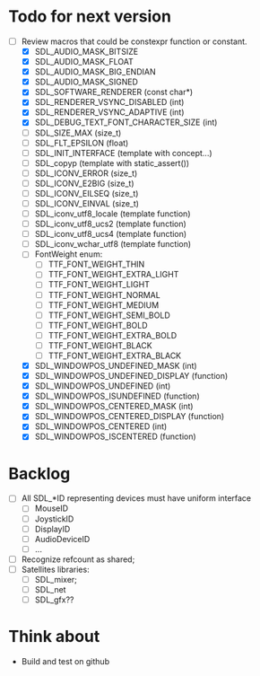 Todo for next version
====================

- [ ] Review macros that could be constexpr function or constant.
  - [x] SDL_AUDIO_MASK_BITSIZE
  - [x] SDL_AUDIO_MASK_FLOAT
  - [x] SDL_AUDIO_MASK_BIG_ENDIAN
  - [x] SDL_AUDIO_MASK_SIGNED
  - [x] SDL_SOFTWARE_RENDERER (const char*)
  - [x] SDL_RENDERER_VSYNC_DISABLED (int)
  - [x] SDL_RENDERER_VSYNC_ADAPTIVE (int)
  - [x] SDL_DEBUG_TEXT_FONT_CHARACTER_SIZE (int)
  - [ ] SDL_SIZE_MAX (size_t)
  - [ ] SDL_FLT_EPSILON (float)
  - [ ] SDL_INIT_INTERFACE (template with concept...)
  - [ ] SDL_copyp (template with static_assert())
  - [ ] SDL_ICONV_ERROR (size_t)
  - [ ] SDL_ICONV_E2BIG (size_t)
  - [ ] SDL_ICONV_EILSEQ (size_t)
  - [ ] SDL_ICONV_EINVAL (size_t)
  - [ ] SDL_iconv_utf8_locale (template function)
  - [ ] SDL_iconv_utf8_ucs2 (template function)
  - [ ] SDL_iconv_utf8_ucs4 (template function)
  - [ ] SDL_iconv_wchar_utf8 (template function)
  - [ ] FontWeight enum:
    - [ ] TTF_FONT_WEIGHT_THIN
    - [ ] TTF_FONT_WEIGHT_EXTRA_LIGHT
    - [ ] TTF_FONT_WEIGHT_LIGHT
    - [ ] TTF_FONT_WEIGHT_NORMAL
    - [ ] TTF_FONT_WEIGHT_MEDIUM
    - [ ] TTF_FONT_WEIGHT_SEMI_BOLD
    - [ ] TTF_FONT_WEIGHT_BOLD
    - [ ] TTF_FONT_WEIGHT_EXTRA_BOLD
    - [ ] TTF_FONT_WEIGHT_BLACK
    - [ ] TTF_FONT_WEIGHT_EXTRA_BLACK
  - [x] SDL_WINDOWPOS_UNDEFINED_MASK (int)
  - [x] SDL_WINDOWPOS_UNDEFINED_DISPLAY (function)
  - [x] SDL_WINDOWPOS_UNDEFINED (int)
  - [x] SDL_WINDOWPOS_ISUNDEFINED (function)
  - [x] SDL_WINDOWPOS_CENTERED_MASK (int)
  - [x] SDL_WINDOWPOS_CENTERED_DISPLAY (function)
  - [x] SDL_WINDOWPOS_CENTERED (int)
  - [x] SDL_WINDOWPOS_ISCENTERED (function)

Backlog
=======

- [ ] All SDL_*ID representing devices must have uniform interface
  - [ ] MouseID
  - [ ] JoystickID
  - [ ] DisplayID
  - [ ] AudioDeviceID
  - [ ] ...
- [ ] Recognize refcount as shared;
- [ ] Satellites libraries:
  - [ ] SDL_mixer;
  - [ ] SDL_net
  - [ ] SDL_gfx??

Think about
===========

- Build and test on github
